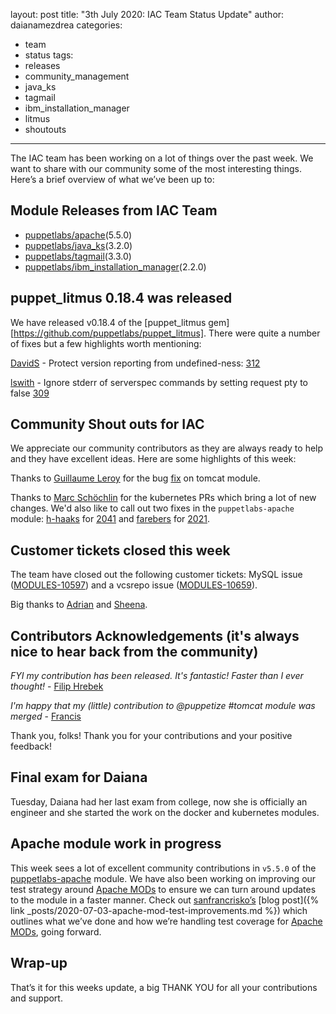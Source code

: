 layout: post
title: "3th July 2020: IAC Team Status Update"
author: daianamezdrea
categories:
  - team
  - status
tags:
  - releases
  - community_management
  - java_ks
  - tagmail
  - ibm_installation_manager
  - litmus
  - shoutouts
---

The IAC team has been working on a lot of things over the past week.
We want to share with our community some of the most interesting things.
Here’s a brief overview of what we’ve been up to:

## Module Releases from IAC Team

- [puppetlabs/apache](https://github.com/puppetlabs/puppetlabs-apache)(5.5.0)
- [puppetlabs/java_ks](https://github.com/puppetlabs/puppetlabs-java_ks)(3.2.0)
- [puppetlabs/tagmail](https://github.com/puppetlabs/puppetlabs-tagmail)(3.3.0)
- [puppetlabs/ibm_installation_manager](https://github.com/puppetlabs/puppetlabs-ibm_installation_manager)(2.2.0)

## puppet_litmus 0.18.4 was released

We have released v0.18.4 of the [puppet_litmus gem][https://github.com/puppetlabs/puppet_litmus].
There were quite a number of fixes but a few highlights worth mentioning:

[DavidS](https://github.com/DavidS) - Protect version reporting from undefined-ness: [312](https://github.com/puppetlabs/puppet_litmus/pull/312) 

[lswith](https://github.com/lswith) - Ignore stderr of serverspec commands by setting request pty to false [309](https://github.com/puppetlabs/puppet_litmus/pull/309)

## Community Shout outs for IAC

We appreciate our community contributors as they are always ready to help and they have excellent ideas. Here are some highlights of this week:

Thanks to [Guillaume Leroy](https://github.com/leroyguillaume) for the bug [fix](https://github.com/puppetlabs/puppetlabs-tomcat/pull/400) on tomcat module.

Thanks to [Marc Schöchlin](https://github.com/scoopex) for the kubernetes PRs which bring a lot of new changes.
We'd also like to call out two fixes in the `puppetlabs-apache` module: [h-haaks](https://github.com/h-haaks) for [2041](https://github.com/puppetlabs/puppetlabs-apache/pull/2041) and [farebers](https://github.com/farebers) for [2021](https://github.com/puppetlabs/puppetlabs-apache/pull/2021).
## Customer tickets closed this week

The team have closed out the following customer tickets: MySQL issue ([MODULES-10597](https://tickets.puppetlabs.com/browse/MODULES-10597)) and a vcsrepo issue ([MODULES-10659](https://tickets.puppetlabs.com/browse/MODULES-10659)).

Big thanks to [Adrian](https://github.com/adrianiurca) and [Sheena](https://github.com/sheenaajay).

## Contributors Acknowledgements (it's always nice to hear back from the community)

*FYI my contribution has been released. It's fantastic! Faster than I ever thought!* - [Filip Hrebek](https://github.com/fhrbek)

*I'm happy that my (little) contribution to @puppetize #tomcat module was merged* - [Francis](https://github.com/leroyguillaume)

Thank you, folks! Thank you for your contributions and your positive feedback!

## Final exam for Daiana 

Tuesday, Daiana had her last exam from college, now she is officially an engineer and she started the work on the docker and kubernetes modules.

## Apache module work in progress 

This week sees a lot of excellent community contributions in `v5.5.0` of the [puppetlabs-apache](
https://forge.puppet.com/puppetlabs/apache) module.
We have also been working on improving our test strategy around [Apache MODs](https://httpd.apache.org/docs/2.4/mod) to ensure we can turn around updates to the module in a faster manner.
Check out [sanfrancrisko’s](https://github.com/sanfrancrisko) [blog post]({% link _posts/2020-07-03-apache-mod-test-improvements.md %}) which outlines what we’ve done and how we’re handling test coverage for [Apache MODs](https://httpd.apache.org/docs/2.4/mod), going forward.

## Wrap-up

That’s it for this weeks update, a big THANK YOU for all your contributions and support.
